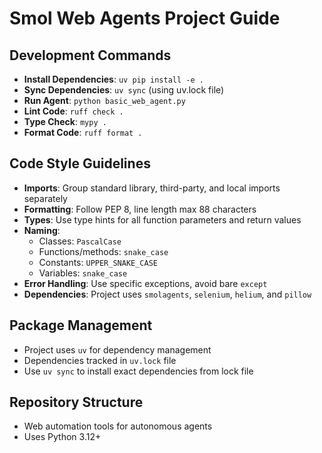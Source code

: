 # Smol Web Agents Project Guide

## Development Commands
- **Install Dependencies**: `uv pip install -e .`
- **Sync Dependencies**: `uv sync` (using uv.lock file)
- **Run Agent**: `python basic_web_agent.py`
- **Lint Code**: `ruff check .`
- **Type Check**: `mypy .`
- **Format Code**: `ruff format .`

## Code Style Guidelines
- **Imports**: Group standard library, third-party, and local imports separately
- **Formatting**: Follow PEP 8, line length max 88 characters
- **Types**: Use type hints for all function parameters and return values
- **Naming**:
  - Classes: `PascalCase`
  - Functions/methods: `snake_case`
  - Constants: `UPPER_SNAKE_CASE`
  - Variables: `snake_case`
- **Error Handling**: Use specific exceptions, avoid bare `except`
- **Dependencies**: Project uses `smolagents`, `selenium`, `helium`, and `pillow`

## Package Management
- Project uses `uv` for dependency management
- Dependencies tracked in `uv.lock` file
- Use `uv sync` to install exact dependencies from lock file

## Repository Structure
- Web automation tools for autonomous agents
- Uses Python 3.12+